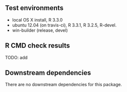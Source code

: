 ## Test environments

* local OS X install, R 3.3.0
* ubuntu 12.04 (on travis-ci), R 3.3.1, R 3.2.5, R-devel.
* win-builder (release, devel)

## R CMD check results

TODO: add

## Downstream dependencies

There are no downstream dependencies for this package.